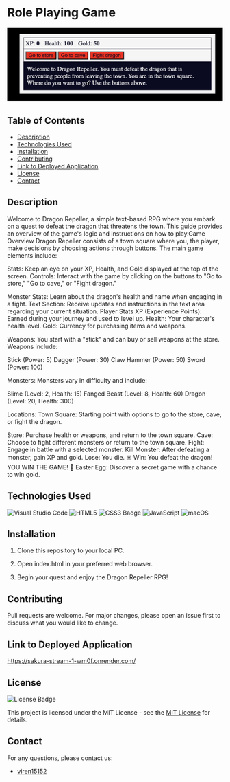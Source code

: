 # Role Playing Game

![Screenshot of application](<Screenshot 2025-01-17 at 13.30.52.png>)

## Table of Contents

* [Description](#description)
* [Technologies Used](#technologies-used)
* [Installation](#installation)
* [Contributing](#contributing)
* [Link to Deployed Application](#link-to-deployed-application)
* [License](#license)
* [Contact](#contact)


## Description
Welcome to Dragon Repeller, a simple text-based RPG where you embark on a quest to defeat the dragon that threatens the town. This guide provides an overview of the game's logic and instructions on how to play.Game Overview
Dragon Repeller consists of a town square where you, the player, make decisions by choosing actions through buttons. The main game elements include:

Stats: Keep an eye on your XP, Health, and Gold displayed at the top of the screen.
Controls: Interact with the game by clicking on the buttons to "Go to store," "Go to cave," or "Fight dragon."

Monster Stats: Learn about the dragon's health and name when engaging in a fight.
Text Section: Receive updates and instructions in the text area regarding your current situation.
Player Stats
XP (Experience Points): Earned during your journey and used to level up.
Health: Your character's health level.
Gold: Currency for purchasing items and weapons.

Weapons:
You start with a "stick" and can buy or sell weapons at the store. Weapons include:

Stick (Power: 5)
Dagger (Power: 30)
Claw Hammer (Power: 50)
Sword (Power: 100)

Monsters: 
Monsters vary in difficulty and include:

Slime (Level: 2, Health: 15)
Fanged Beast (Level: 8, Health: 60)
Dragon (Level: 20, Health: 300)

Locations:
Town Square: Starting point with options to go to the store, cave, or fight the dragon.

Store: Purchase health or weapons, and return to the town square.
Cave: Choose to fight different monsters or return to the town square.
Fight: Engage in battle with a selected monster.
Kill Monster: After defeating a monster, gain XP and gold.
Lose: You die. ☠️
Win: You defeat the dragon! YOU WIN THE GAME! 🎉
Easter Egg: Discover a secret game with a chance to win gold.

## Technologies Used

![Visual Studio Code](https://img.shields.io/badge/Visual%20Studio%20Code-0078d7.svg?style=for-the-badge&logo=visual-studio-code&logoColor=white)
![HTML5](https://img.shields.io/badge/HTML5-E34F26?style=for-the-badge&logo=html5&logoColor=white)
![CSS3 Badge](https://img.shields.io/badge/CSS3-1572B6?logo=css3&logoColor=fff&style=for-the-badge)
![JavaScript](https://img.shields.io/badge/javascript-%23323330.svg?style=for-the-badge&logo=javascript&logoColor=%23F7DF1E)
![macOS](https://img.shields.io/badge/mac%20os-000000?style=for-the-badge&logo=macos&logoColor=F0F0F0)


## Installation

1. Clone this repository to your local PC.

2. Open index.html in your preferred web browser.

3. Begin your quest and enjoy the Dragon Repeller RPG!

## Contributing

Pull requests are welcome. For major changes, please open an issue first
to discuss what you would like to change.

## Link to Deployed Application 

https://sakura-stream-1-wm0f.onrender.com/

## License

![License Badge](https://img.shields.io/badge/License-MIT-yellow.svg)

This project is licensed under the MIT License - see the [MIT License](https://opensource.org/licenses/MIT) for details.


## Contact

For any questions, please contact us:

  - [viren15152](https://github.com/viren15152)